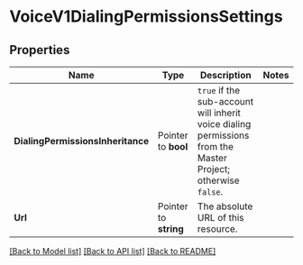 # VoiceV1DialingPermissionsSettings

## Properties

Name | Type | Description | Notes
------------ | ------------- | ------------- | -------------
**DialingPermissionsInheritance** | Pointer to **bool** | `true` if the sub-account will inherit voice dialing permissions from the Master Project; otherwise `false`. |
**Url** | Pointer to **string** | The absolute URL of this resource. |

[[Back to Model list]](../README.md#documentation-for-models) [[Back to API list]](../README.md#documentation-for-api-endpoints) [[Back to README]](../README.md)


